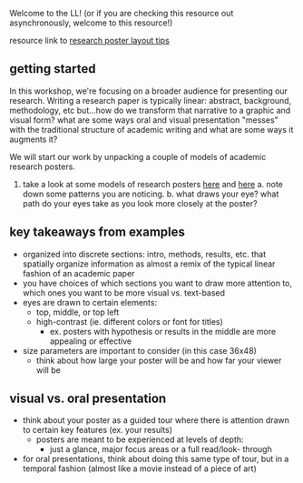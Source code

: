 Welcome to the LL! (or if you are checking this resource out asynchronously, welcome to this resource!)

resource link to [research poster layout tips](https://www.makesigns.com/tutorials/poster-design-layout.aspx)

## getting started 

In this workshop, we're focusing on a broader audience for presenting our research. Writing a research paper is typically linear: abstract, background, methodology, etc but...how do we transform that narrative to a graphic and visual form? what are some ways oral and visual presentation "messes" with the traditional structure of academic writing and what are some ways it augments it?

We will start our work by unpacking a couple of models of academic research posters.

1. take a look at some models of research posters [here](https://urc.ucdavis.edu/photo-galleries/uc-davis-academic-posters) and [here](https://www.matse.psu.edu/2021-undergraduate-research-poster-competition)
    a. note down some patterns you are noticing.
    b. what draws your eye? what path do your eyes take as you look more closely at the poster?

## key takeaways from examples

* organized into discrete sections: intro, methods, results, etc. that spatially organize information as almost a remix of the typical linear fashion of an academic paper
* you have choices of which sections you want to draw more attention to, which ones you want to be more visual vs. text-based
* eyes are drawn to certain elements:
    * top, middle, or top left
    * high-contrast (ie. different colors or font for titles)
        * ex. posters with hypothesis or results in the middle are more appealing or effective
* size parameters are important to consider (in this case 36x48)
    * think about how large your poster will be and how far your viewer will be

## visual vs. oral presentation
* think about your poster as a guided tour where there is attention drawn to certain key features (ex. your results)
    * posters are meant to be experienced at levels of depth:
        * just a glance, major focus areas or a full read/look- through
* for oral presentations, think about doing this same type of tour, but in a temporal fashion (almost like a movie instead of a piece of art)
    